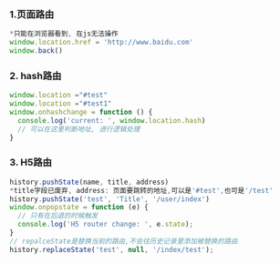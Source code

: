 <!--
 * @Author: sunzhongjie
 * @Date: 2020-11-18 23:25:09
 * @LastEditors: Jelly
 * @LastEditTime: 2020-11-18 23:37:29
-->
### 1.页面路由
```js
*只能在浏览器看到, 在js无法操作
window.location.href = 'http://www.baidu.com'
window.back()
```

### 2. hash路由
```js
window.location ="#test"
window.location ="#test1"
window.onhashchange = function () {
  console.log('current: ', window.location.hash)
  // 可以在这里判断地址, 进行逻辑处理
}
```

### 3. H5路由
```js
history.pushState(name, title, address)
*title字段已废弃, address: 页面要跳转的地址,可以是'#test',也可是'/test'
history.pushState('test', 'Title', '/user/index')
window.onpopstate = function (e) {
  // 只有在后退的时候触发
  console.log('H5 router change: ', e.state);
}
// repalceState是替换当前的路由,不会往历史记录里添加被替换的路由
history.replaceState('test', null, '/index/test');
```